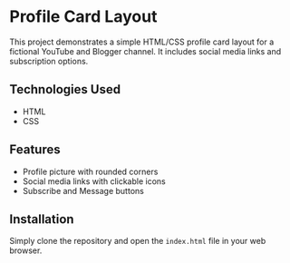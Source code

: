 # Profile Card Layout

This project demonstrates a simple HTML/CSS profile card layout for a fictional YouTube and Blogger channel. It includes social media links and subscription options.

## Technologies Used

- HTML
- CSS

## Features

- Profile picture with rounded corners
- Social media links with clickable icons
- Subscribe and Message buttons

## Installation

Simply clone the repository and open the `index.html` file in your web browser.


